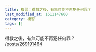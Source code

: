 ```yaml
---
title: 複習：得救之後，有無可能不再犯任何罪？
last_modified_at: 1611147600
category: 複習
tags: []
---
```


<p>得救之後，有無可能不再犯任何罪？<br>
<a href="/posts/269191464" target="_blank">/posts/269191464</a></p>

<p>&nbsp;</p>

